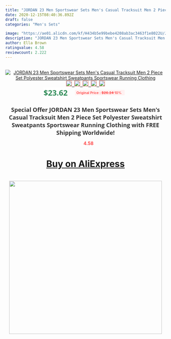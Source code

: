 ```yaml
---
title: "JORDAN 23 Men Sportswear Sets Men's Casual Tracksuit Men 2 Piece Set Polyester Sweatshirt Sweatpants Sportswear Running Clothing"
date: 2020-12-15T08:40:36.892Z
draft: false
categories: "Men's Sets"

image: "https://ae01.alicdn.com/kf/H434b5e99bebe4208ab3ac3463f1e8022U/JORDAN-23-Men-Sportswear-Sets-Men-s-Casual-Tracksuit-Men-2-Piece-Set-Polyester-Sweatshirt-Sweatpants.jpg"
description: "JORDAN 23 Men Sportswear Sets Men's Casual Tracksuit Men 2 Piece Set Polyester Sweatshirt Sweatpants Sportswear Running Clothing"
author: Ella Brown
ratingvalue: 4.58
reviewcount: 2.222
---
```

<br>
<div style="text-align: center;">
<a href="https://s.click.aliexpress.com/e/_AFsvJP" target="_blank" rel="nofollow noopener noreferrer"><img alt="JORDAN 23 Men Sportswear Sets Men's Casual Tracksuit Men 2 Piece Set Polyester Sweatshirt Sweatpants Sportswear Running Clothing" class="magnifier-image" src="https://ae01.alicdn.com/kf/H434b5e99bebe4208ab3ac3463f1e8022U/JORDAN-23-Men-Sportswear-Sets-Men-s-Casual-Tracksuit-Men-2-Piece-Set-Polyester-Sweatshirt-Sweatpants.jpg_640x640.jpg">
<br>
<img style="border:1px solid salmon" src="https://ae01.alicdn.com/kf/H434b5e99bebe4208ab3ac3463f1e8022U/JORDAN-23-Men-Sportswear-Sets-Men-s-Casual-Tracksuit-Men-2-Piece-Set-Polyester-Sweatshirt-Sweatpants.jpg_120x120.jpg">&nbsp;&nbsp;<img style="border:1px solid salmon" src="https://ae01.alicdn.com/kf/H49d23271f3cb463586993f2b3c1f5c384/JORDAN-23-Men-Sportswear-Sets-Men-s-Casual-Tracksuit-Men-2-Piece-Set-Polyester-Sweatshirt-Sweatpants.jpg_120x120.jpg">&nbsp;&nbsp;<img style="border:1px solid salmon" src="https://ae01.alicdn.com/kf/H4b77583e2bd1451d8d56b088debf44c7l/JORDAN-23-Men-Sportswear-Sets-Men-s-Casual-Tracksuit-Men-2-Piece-Set-Polyester-Sweatshirt-Sweatpants.jpg_120x120.jpg">&nbsp;&nbsp;<img style="border:1px solid salmon" src="https://ae01.alicdn.com/kf/H95a3cdcf84a24f0aa17f25d7ff72320ao/JORDAN-23-Men-Sportswear-Sets-Men-s-Casual-Tracksuit-Men-2-Piece-Set-Polyester-Sweatshirt-Sweatpants.jpg_120x120.jpg">&nbsp;&nbsp;<img style="border:1px solid salmon" src="https://ae01.alicdn.com/kf/H8be8c8b63eb8403fa4a070d3e0811377d/JORDAN-23-Men-Sportswear-Sets-Men-s-Casual-Tracksuit-Men-2-Piece-Set-Polyester-Sweatshirt-Sweatpants.jpg_120x120.jpg"></a></div><br0>
<div style="text-align: center;"><span style="background-color: white; border: 0px; box-sizing: border-box; color: seagreen; display: inline-block; font-family: &quot;open sans&quot; , &quot;arial&quot; , &quot;helvetica&quot; , sans-serif , &quot;heiti&quot;; font-size: 24px; font-stretch: inherit; font-weight: 700; line-height: inherit; margin: 0px 10px 0px 0px; padding: 0px; vertical-align: middle;">$23.62 </span>
<span style="background: rgb(255 , 241 , 241); border-radius: 3px; border: 0px; box-sizing: border-box; color: #ff4747; display: inline-block; font-family: inherit; font-size: 12px; font-stretch: inherit; font-style: inherit; font-variant: inherit; font-weight: 600; line-height: inherit; margin: 0px; padding: 2px 5px; transform: scale(0.9); vertical-align: middle;">Original Price : <b style="text-decoration: line-through;">$26.24 </b> 10%&nbsp;&nbsp;</span></div>
<h1 style="color: #333333; display: inline-block; font-family: &quot;open sans&quot; , &quot;arial&quot; , &quot;helvetica&quot; , sans-serif , &quot;heiti&quot;; font-size: 18px; font-stretch: inherit; font-weight: 700; text-align: center;">Special Offer JORDAN 23 Men Sportswear Sets Men's Casual Tracksuit Men 2 Piece Set Polyester Sweatshirt Sweatpants Sportswear Running Clothing with FREE Shipping Worldwide!</h1>
<div style="color: #ff4747; text-align: center;">
<img src="https://4.bp.blogspot.com/-M0ZcTcb-5uY/XleCXlxnR4I/AAAAAAAAAEc/OrjgMkXV1oMQFaCRZj5HQwOCBcu3w1FegCPcBGAYYCw/s1600/star.png" style="height: 15px;">&nbsp;<b>4.58</b></div>
<div class="button_cont" align="center"><a class="buynow_a" href="https://s.click.aliexpress.com/e/_AFsvJP" target="_blank" rel="nofollow noopener noreferrer"><H1>Buy on AliExpress</H1></a></div><br>
<div class="separator" style="clear: both; text-align: center;">
<img src="https://lh3.googleusercontent.com/-pTy5HemUv9M/XlePHvY0dAI/AAAAAAAAAE4/0nX5iRUoIWY8eMW9Dpxeirr157OZliDIgCLcBGAsYHQ/s1600/badge.gif" width="480">
</div>

